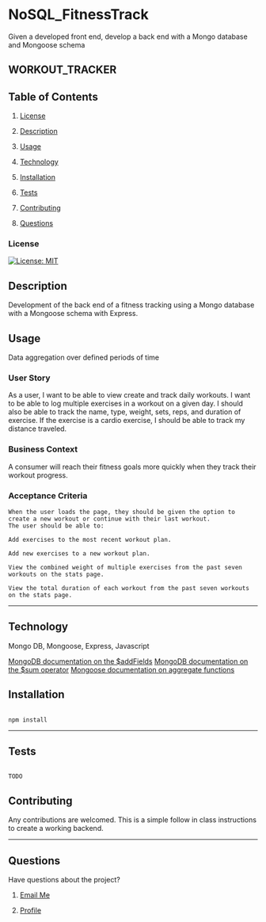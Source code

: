# NoSQL_FitnessTrack

Given a developed front end, develop a back end with a Mongo database and Mongoose schema

## WORKOUT_TRACKER

## Table of Contents

1. [License](#License)

2. [Description](#Description)

3. [Usage](#Usage)

4. [Technology](#Technology)

5. [Installation](#Installation)

6. [Tests](#Tests)

7. [Contributing](#Contributing)

8. [Questions](#Questions)

### License

[![License: MIT](https://img.shields.io/badge/License-MIT-yellow.svg)](https://opensource.org/licenses/MIT)

## Description

Development of the back end of a fitness tracking using a Mongo database with a Mongoose schema with Express.

## Usage

Data aggregation over defined periods of time

### User Story

As a user, I want to be able to view create and track daily workouts. I want to be able to log multiple exercises in a workout on a given day. I should also be able to track the name, type, weight, sets, reps, and duration of exercise. If the exercise is a cardio exercise, I should be able to track my distance traveled.


### Business Context

A consumer will reach their fitness goals more quickly when they track their workout progress.

### Acceptance Criteria
```
When the user loads the page, they should be given the option to create a new workout or continue with their last workout.
The user should be able to:

Add exercises to the most recent workout plan.

Add new exercises to a new workout plan.

View the combined weight of multiple exercises from the past seven workouts on the stats page.

View the total duration of each workout from the past seven workouts on the stats page.
```
_ _ _ _

## Technology

Mongo DB, Mongoose, Express, Javascript

 [MongoDB documentation on the $addFields](https://docs.mongodb.com/manual/reference/operator/aggregation/addFields/)
 [MongoDB documentation on the $sum operator](https://docs.mongodb.com/manual/reference/operator/aggregation/sum/)
 [Mongoose documentation on aggregate functions](https://mongoosejs.com/docs/api.html#aggregate_Aggregate)


## Installation

```

npm install

```
_ _ _ _

## Tests

```

TODO

```
## Contributing

Any contributions are welcomed. This is a simple follow in class instructions to create a working backend.

_ _ _ _

## Questions

Have questions about the project?

1. [Email Me](mailto:adam.niggebrugge@gmail.com)

2. [Profile](https://github.com/adam-niggebrugge)
